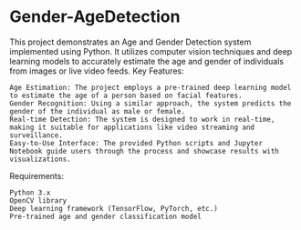 # Gender-AgeDetection
This project demonstrates an Age and Gender Detection system implemented using Python. It utilizes computer vision techniques and deep learning models to accurately estimate the age and gender of individuals from images or live video feeds.
Key Features:

    Age Estimation: The project employs a pre-trained deep learning model to estimate the age of a person based on facial features.
    Gender Recognition: Using a similar approach, the system predicts the gender of the individual as male or female.
    Real-time Detection: The system is designed to work in real-time, making it suitable for applications like video streaming and surveillance.
    Easy-to-Use Interface: The provided Python scripts and Jupyter Notebook guide users through the process and showcase results with visualizations.

Requirements:

    Python 3.x
    OpenCV library
    Deep learning framework (TensorFlow, PyTorch, etc.)
    Pre-trained age and gender classification model


